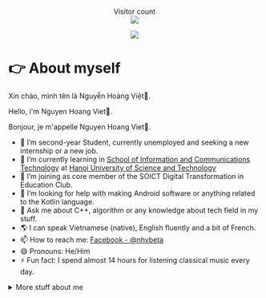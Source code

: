 <p align="center"> 
  Visitor count<br>
  <img src="https://profile-counter.glitch.me/vitegod/count.svg" />
</p>

<div align="center">
  <img src="https://github.com/vitegod/vitegod/blob/main/github.gif">
</div>

# 👉 About myself
Xin chào, mình tên là Nguyễn Hoàng Việt👋. 

Hello, i'm Nguyen Hoang Viet👋. 

Bonjour, je m'appelle Nguyen Hoang Viet👋.

<!--
**vitegod/vitegod** is a ✨ _special_ ✨ repository because its `README.md` (this file) appears on your GitHub profile.

Here are some ideas to get you started:
-->
- 🔭 I’m second-year Student, currently unemployed and seeking a new internship or a new job.
- 🌱 I’m currently learning in [School of Information and Communications Technology](https://soict.hust.edu.vn/en/) at [Hanoi University of Science and Technology](https://hust.edu.vn/en/)
- 👯 I’m joining as core member of the SOICT Digital Transformation in Education Club.
- 🤔 I’m looking for help with making Android software or anything related to the Kotlin language.
- 💬 Ask me about C++, algorithm or any knowledge about tech field in my stuff.
- 🌎 I can speak Vietnamese (native), English fluently and a bit of French.
- 📫 How to reach me: [Facebook - @nhvbeta](https://www.facebook.com/nhvbeta/)
- 😄 Pronouns: He/Him
- ⚡ Fun fact: I spend almost 14 hours for listening classical music every day.

<details>
<summary>
  More stuff about me
</summary>
  
[![Vietto's GitHub stats](https://github-readme-stats.vercel.app/api?username=vitegod&theme=radical)]

## :link: Links
<p align="center">
  <a href="https://www.facebook.com/nhvbeta/"><img src="https://img.icons8.com/color/96/000000/facebook.png" alt="facebook"/></a>
  <a href="https://www.reddit.com/user/NHV551314/"><img src="https://img.icons8.com/color/96/000000/reddit.png" alt="reddit"/></a>
  <a href="https://steamcommunity.com/"><img src="https://img.icons8.com/fluent/96/000000/steam.png" alt="steam"/></a>
  <a href="https://stackoverflow.com/users/14268123/vi%e1%bb%87t-nguy%e1%bb%85n-ho%c3%a0ng"><img src="https://img.icons8.com/color/96/000000/stackoverflow.png" alt="stackoverflow"/></a>
</p>

## Skills

Programming languages:
![Scratch](https://img.shields.io/badge/scratch-3178C6?logo=scratch&logoColor=white&style=for-the-badge)
![Shell](https://img.shields.io/badge/shell-3178C6?logo=shell&logoColor=white&style=for-the-badge)
![C](https://img.shields.io/badge/C-A8B9CC?logo=c&logoColor=white&style=for-the-badge)
![C++](https://img.shields.io/badge/C++-00599C?logo=cplusplus&logoColor=white&style=for-the-badge)
![Java](https://img.shields.io/badge/Java-F8981D?logo=java&logoColor=white&style=for-the-badge)
![Python](https://img.shields.io/badge/Python-3776AB?logo=python&logoColor=white&style=for-the-badge)
![Rust](https://img.shields.io/badge/Rust-000000?logo=rust&logoColor=white&style=for-the-badge)
![Ruby](https://img.shields.io/badge/Ruby-000000?logo=ruby&logoColor=white&style=for-the-badge)

Mobile:
![Android](https://img.shields.io/badge/Android-3DDC84?logo=android&logoColor=white&style=for-the-badge)
![Kotlin](https://img.shields.io/badge/Kotlin-7F52FF?logo=kotlin&logoColor=white&style=for-the-badge)

Web:
![JavaScript](https://img.shields.io/badge/JavaScript-F7DF1E?logo=javascript&logoColor=black&style=for-the-badge)
![MongoDB](https://img.shields.io/badge/MongoDB-47A248?logo=mongodb&logoColor=white&style=for-the-badge)
![Next.js](https://img.shields.io/badge/Next.js-000000?logo=next.js&logoColor=white&style=for-the-badge)
![React](https://img.shields.io/badge/React-61DAFB?logo=react&logoColor=black&style=for-the-badge)
![TypeScript](https://img.shields.io/badge/TypeScript-3178C6?logo=typescript&logoColor=white&style=for-the-badge)
![PostgreSQL](https://img.shields.io/badge/postgresql-3178C6?logo=postgresql&logoColor=white&style=for-the-badge)

Software:
![Android Studio](https://img.shields.io/badge/Android%20Studio-3DDC84?logo=androidstudio&logoColor=white&style=for-the-badge)
![Linux](https://img.shields.io/badge/Linux-FCC624?logo=Linux&logoColor=black&style=for-the-badge)
![VS Code](https://img.shields.io/badge/VSCode-007ACC?logo=visualstudiocode&logoColor=white&style=for-the-badge)

## Certificate
[Google Data Analytics](https://coursera.org/share/d3a31552d0f85bc6902071bc0c08dc17)

[Google IT Support](https://coursera.org/share/a02c8708adf6a5b6f038f3881cb6730b)

[Responsive Web Design](https://www.freecodecamp.org/certification/vite551314/responsive-web-design)

[Front End Development Libraries](https://www.freecodecamp.org/certification/vite551314/front-end-development-libraries)
